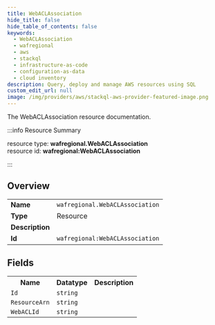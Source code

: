```yaml
---
title: WebACLAssociation
hide_title: false
hide_table_of_contents: false
keywords:
  - WebACLAssociation
  - wafregional
  - aws
  - stackql
  - infrastructure-as-code
  - configuration-as-data
  - cloud inventory
description: Query, deploy and manage AWS resources using SQL
custom_edit_url: null
image: /img/providers/aws/stackql-aws-provider-featured-image.png
---
```

The WebACLAssociation resource documentation.

:::info Resource Summary

<div class="row">
<div class="providerDocColumn">
<span>resource type:&nbsp;<b>wafregional.WebACLAssociation</b></span><br />
<span>resource id:&nbsp;<b>wafregional:WebACLAssociation</b></span><br />
</div>
</div>

:::

## Overview
<table><tbody>
<tr><td><b>Name</b></td><td><code>wafregional.WebACLAssociation</code></td></tr>
<tr><td><b>Type</b></td><td>Resource</td></tr>
<tr><td><b>Description</b></td><td></td></tr>
<tr><td><b>Id</b></td><td><code>wafregional:WebACLAssociation</code></td></tr>
</tbody></table>

## Fields
<table><tbody>
<tr><th>Name</th><th>Datatype</th><th>Description</th></tr>
<tr><td><code>Id</code></td><td><code>string</code></td><td></td></tr><tr><td><code>ResourceArn</code></td><td><code>string</code></td><td></td></tr><tr><td><code>WebACLId</code></td><td><code>string</code></td><td></td></tr>
</tbody></table>